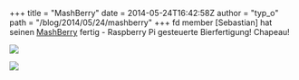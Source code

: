 +++
title = "MashBerry"
date = 2014-05-24T16:42:58Z
author = "typ_o"
path = "/blog/2014/05/24/mashberry"
+++
fd member \[Sebastian\] hat seinen
[MashBerry](https://sebastian-duell.de/mashberry/index.html) fertig -
Raspberry Pi gesteuerte Bierfertigung\! Chapeau\!

[![](https://flipdot.org/blog/uploads/MashingIn.serendipityThumb.JPG)](https://flipdot.org/blog/uploads/MashingIn.JPG)

[![](https://flipdot.org/blog/uploads/RaspberryInAction.serendipityThumb.jpg)](https://flipdot.org/blog/uploads/RaspberryInAction.jpg)
